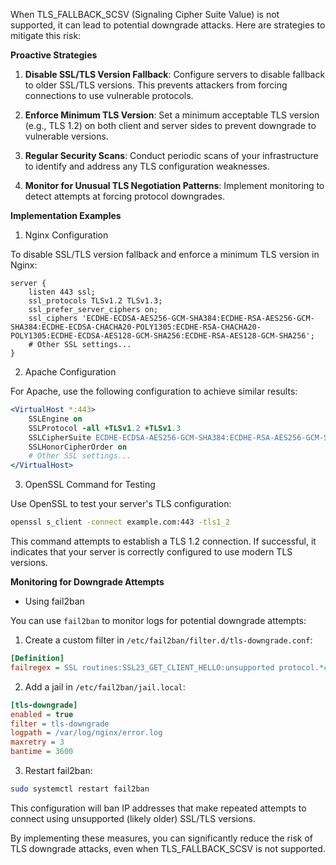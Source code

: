 When TLS_FALLBACK_SCSV (Signaling Cipher Suite Value) is not supported, it can lead to potential downgrade attacks. Here are strategies to mitigate this risk:

**Proactive Strategies**

1. **Disable SSL/TLS Version Fallback**: Configure servers to disable fallback to older SSL/TLS versions. This prevents attackers from forcing connections to use vulnerable protocols.

2. **Enforce Minimum TLS Version**: Set a minimum acceptable TLS version (e.g., TLS 1.2) on both client and server sides to prevent downgrade to vulnerable versions.

3. **Regular Security Scans**: Conduct periodic scans of your infrastructure to identify and address any TLS configuration weaknesses.

4. **Monitor for Unusual TLS Negotiation Patterns**: Implement monitoring to detect attempts at forcing protocol downgrades.

**Implementation Examples**

1. Nginx Configuration

To disable SSL/TLS version fallback and enforce a minimum TLS version in Nginx:

```nginx
server {
    listen 443 ssl;
    ssl_protocols TLSv1.2 TLSv1.3;
    ssl_prefer_server_ciphers on;
    ssl_ciphers 'ECDHE-ECDSA-AES256-GCM-SHA384:ECDHE-RSA-AES256-GCM-SHA384:ECDHE-ECDSA-CHACHA20-POLY1305:ECDHE-RSA-CHACHA20-POLY1305:ECDHE-ECDSA-AES128-GCM-SHA256:ECDHE-RSA-AES128-GCM-SHA256';
    # Other SSL settings...
}
```

2. Apache Configuration

For Apache, use the following configuration to achieve similar results:

```apache
<VirtualHost *:443>
    SSLEngine on
    SSLProtocol -all +TLSv1.2 +TLSv1.3
    SSLCipherSuite ECDHE-ECDSA-AES256-GCM-SHA384:ECDHE-RSA-AES256-GCM-SHA384:ECDHE-ECDSA-CHACHA20-POLY1305:ECDHE-RSA-CHACHA20-POLY1305:ECDHE-ECDSA-AES128-GCM-SHA256:ECDHE-RSA-AES128-GCM-SHA256
    SSLHonorCipherOrder on
    # Other SSL settings...
</VirtualHost>
```

3. OpenSSL Command for Testing

Use OpenSSL to test your server's TLS configuration:

```bash
openssl s_client -connect example.com:443 -tls1_2
```

This command attempts to establish a TLS 1.2 connection. If successful, it indicates that your server is correctly configured to use modern TLS versions.

**Monitoring for Downgrade Attempts**

- Using fail2ban

You can use `fail2ban` to monitor logs for potential downgrade attempts:

1. Create a custom filter in `/etc/fail2ban/filter.d/tls-downgrade.conf`:

```ini
[Definition]
failregex = SSL routines:SSL23_GET_CLIENT_HELLO:unsupported protocol.*client=<HOST>
```

2. Add a jail in `/etc/fail2ban/jail.local`:

```ini
[tls-downgrade]
enabled = true
filter = tls-downgrade
logpath = /var/log/nginx/error.log
maxretry = 3
bantime = 3600
```

3. Restart fail2ban:

```bash
sudo systemctl restart fail2ban
```

This configuration will ban IP addresses that make repeated attempts to connect using unsupported (likely older) SSL/TLS versions.

By implementing these measures, you can significantly reduce the risk of TLS downgrade attacks, even when TLS_FALLBACK_SCSV is not supported.